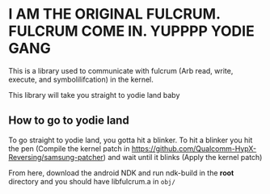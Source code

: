 # I AM THE ORIGINAL FULCRUM. FULCRUM COME IN. YUPPPP YODIE GANG

This is a library used to communicate with fulcrum (Arb read, write, execute, and symbolilifcation) in the kernel.

This library will take you straight to yodie land baby


## How to go to yodie land

To go straight to yodie land, you gotta hit a blinker. To hit a blinker you hit the pen (Compile the kernel patch in https://github.com/Qualcomm-HypX-Reversing/samsung-patcher) and wait until it blinks (Apply the kernel patch)

From here, download the android NDK and run ndk-build in the **root** directory and you should have libfulcrum.a in `obj/`

